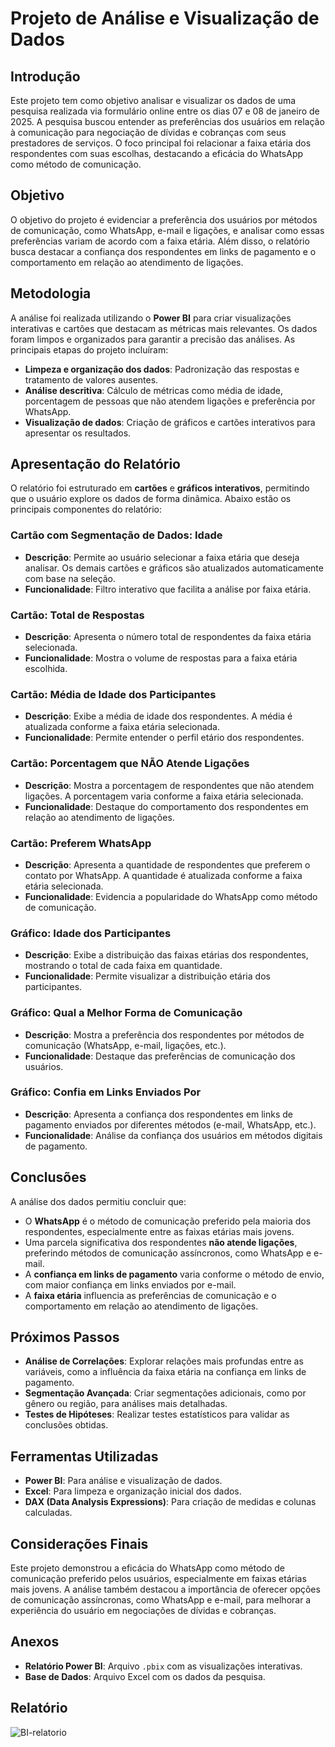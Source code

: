 # Projeto de Análise e Visualização de Dados

## Introdução
Este projeto tem como objetivo analisar e visualizar os dados de uma pesquisa realizada via formulário online entre os dias 07 e 08 de janeiro de 2025. A pesquisa buscou entender as preferências dos usuários em relação à comunicação para negociação de dívidas e cobranças com seus prestadores de serviços. O foco principal foi relacionar a faixa etária dos respondentes com suas escolhas, destacando a eficácia do WhatsApp como método de comunicação.

## Objetivo
O objetivo do projeto é evidenciar a preferência dos usuários por métodos de comunicação, como WhatsApp, e-mail e ligações, e analisar como essas preferências variam de acordo com a faixa etária. Além disso, o relatório busca destacar a confiança dos respondentes em links de pagamento e o comportamento em relação ao atendimento de ligações.

## Metodologia
A análise foi realizada utilizando o **Power BI** para criar visualizações interativas e cartões que destacam as métricas mais relevantes. Os dados foram limpos e organizados para garantir a precisão das análises. As principais etapas do projeto incluíram:
- **Limpeza e organização dos dados**: Padronização das respostas e tratamento de valores ausentes.
- **Análise descritiva**: Cálculo de métricas como média de idade, porcentagem de pessoas que não atendem ligações e preferência por WhatsApp.
- **Visualização de dados**: Criação de gráficos e cartões interativos para apresentar os resultados.

## Apresentação do Relatório
O relatório foi estruturado em **cartões** e **gráficos interativos**, permitindo que o usuário explore os dados de forma dinâmica. Abaixo estão os principais componentes do relatório:

### Cartão com Segmentação de Dados: Idade
- **Descrição**: Permite ao usuário selecionar a faixa etária que deseja analisar. Os demais cartões e gráficos são atualizados automaticamente com base na seleção.
- **Funcionalidade**: Filtro interativo que facilita a análise por faixa etária.

### Cartão: Total de Respostas
- **Descrição**: Apresenta o número total de respondentes da faixa etária selecionada.
- **Funcionalidade**: Mostra o volume de respostas para a faixa etária escolhida.

### Cartão: Média de Idade dos Participantes
- **Descrição**: Exibe a média de idade dos respondentes. A média é atualizada conforme a faixa etária selecionada.
- **Funcionalidade**: Permite entender o perfil etário dos respondentes.

### Cartão: Porcentagem que NÃO Atende Ligações
- **Descrição**: Mostra a porcentagem de respondentes que não atendem ligações. A porcentagem varia conforme a faixa etária selecionada.
- **Funcionalidade**: Destaque do comportamento dos respondentes em relação ao atendimento de ligações.

### Cartão: Preferem WhatsApp
- **Descrição**: Apresenta a quantidade de respondentes que preferem o contato por WhatsApp. A quantidade é atualizada conforme a faixa etária selecionada.
- **Funcionalidade**: Evidencia a popularidade do WhatsApp como método de comunicação.

### Gráfico: Idade dos Participantes
- **Descrição**: Exibe a distribuição das faixas etárias dos respondentes, mostrando o total de cada faixa em quantidade.
- **Funcionalidade**: Permite visualizar a distribuição etária dos participantes.

### Gráfico: Qual a Melhor Forma de Comunicação
- **Descrição**: Mostra a preferência dos respondentes por métodos de comunicação (WhatsApp, e-mail, ligações, etc.).
- **Funcionalidade**: Destaque das preferências de comunicação dos usuários.

### Gráfico: Confia em Links Enviados Por
- **Descrição**: Apresenta a confiança dos respondentes em links de pagamento enviados por diferentes métodos (e-mail, WhatsApp, etc.).
- **Funcionalidade**: Análise da confiança dos usuários em métodos digitais de pagamento.

## Conclusões
A análise dos dados permitiu concluir que:
- O **WhatsApp** é o método de comunicação preferido pela maioria dos respondentes, especialmente entre as faixas etárias mais jovens.
- Uma parcela significativa dos respondentes **não atende ligações**, preferindo métodos de comunicação assíncronos, como WhatsApp e e-mail.
- A **confiança em links de pagamento** varia conforme o método de envio, com maior confiança em links enviados por e-mail.
- A **faixa etária** influencia as preferências de comunicação e o comportamento em relação ao atendimento de ligações.

## Próximos Passos
- **Análise de Correlações**: Explorar relações mais profundas entre as variáveis, como a influência da faixa etária na confiança em links de pagamento.
- **Segmentação Avançada**: Criar segmentações adicionais, como por gênero ou região, para análises mais detalhadas.
- **Testes de Hipóteses**: Realizar testes estatísticos para validar as conclusões obtidas.

## Ferramentas Utilizadas
- **Power BI**: Para análise e visualização de dados.
- **Excel**: Para limpeza e organização inicial dos dados.
- **DAX (Data Analysis Expressions)**: Para criação de medidas e colunas calculadas.

## Considerações Finais
Este projeto demonstrou a eficácia do WhatsApp como método de comunicação preferido pelos usuários, especialmente em faixas etárias mais jovens. A análise também destacou a importância de oferecer opções de comunicação assíncronas, como WhatsApp e e-mail, para melhorar a experiência do usuário em negociações de dívidas e cobranças.

## Anexos
- **Relatório Power BI**: Arquivo `.pbix` com as visualizações interativas.
- **Base de Dados**: Arquivo Excel com os dados da pesquisa.

## Relatório
![BI-relatorio](https://github.com/user-attachments/assets/ace337d5-00d0-4ff7-8f25-b84f75b6000a)



  
